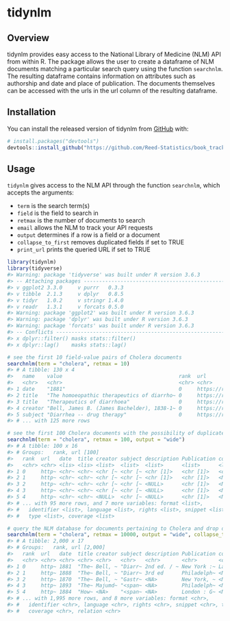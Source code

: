 
# tidynlm

## Overview

tidynlm provides easy access to the National Library of Medicine (NLM)
API from within R. The package allows the user to create a dataframe of
NLM documents matching a particular search query using the function
`searchnlm`. The resulting dataframe contains information on attributes
such as authorship and date and place of publication. The documents
themselves can be accessed with the urls in the url column of the
resulting dataframe.

## Installation

You can install the released version of tidynlm from
[GitHub](https://github.com/Reed-Statistics/book_trackR) with:

``` r
# install.packages("devtools")
devtools::install_github("https://github.com/Reed-Statistics/book_trackR")
```

## Usage

`tidynlm` gives access to the NLM API through the function `searchnlm`,
which accepts the arguments:

  - `term` is the search term(s)
  - `field` is the field to search in
  - `retmax` is the number of documents to search
  - `email` allows the NLM to track your API requests
  - `output` determines if a row is a field or a document
  - `collapse_to_first` removes duplicated fields if set to TRUE
  - `print_url` prints the queried URL if set to TRUE

<!-- end list -->

``` r
library(tidynlm)
library(tidyverse)
#> Warning: package 'tidyverse' was built under R version 3.6.3
#> -- Attaching packages ----------------------------------------------------------------------------------------- tidyverse 1.3.0 --
#> v ggplot2 3.3.0     v purrr   0.3.3
#> v tibble  2.1.3     v dplyr   0.8.5
#> v tidyr   1.0.2     v stringr 1.4.0
#> v readr   1.3.1     v forcats 0.5.0
#> Warning: package 'ggplot2' was built under R version 3.6.3
#> Warning: package 'dplyr' was built under R version 3.6.3
#> Warning: package 'forcats' was built under R version 3.6.3
#> -- Conflicts -------------------------------------------------------------------------------------------- tidyverse_conflicts() --
#> x dplyr::filter() masks stats::filter()
#> x dplyr::lag()    masks stats::lag()

# see the first 10 field-value pairs of Cholera documents
searchnlm(term = "cholera", retmax = 10)
#> # A tibble: 130 x 4
#>   name    value                                      rank  url                  
#>   <chr>   <chr>                                      <chr> <chr>                
#> 1 date    "1881"                                     0     https://resource.nlm~
#> 2 title   "The homoeopathic therapeutics of diarrho~ 0     https://resource.nlm~
#> 3 title   "Therapeutics of diarrhoea"                0     https://resource.nlm~
#> 4 creator "Bell, James B. (James Bachelder), 1838-1~ 0     https://resource.nlm~
#> 5 subject "Diarrhea -- drug therapy"                 0     https://resource.nlm~
#> # ... with 125 more rows

# see the first 100 Cholera documents with the possibility of duplicated fields in the form of list-cols
searchnlm(term = "cholera", retmax = 100, output = "wide")
#> # A tibble: 100 x 16
#> # Groups:   rank, url [100]
#>   rank  url   date  title creator subject description Publication contributor
#>   <chr> <chr> <lis> <lis> <list>  <list>  <list>      <list>      <list>     
#> 1 0     http~ <chr~ <chr~ <chr [~ <chr [~ <chr [1]>   <chr [1]>   <chr [1]>  
#> 2 1     http~ <chr~ <chr~ <chr [~ <chr [~ <chr [1]>   <chr [1]>   <NULL>     
#> 3 2     http~ <chr~ <chr~ <chr [~ <chr [~ <NULL>      <chr [1]>   <NULL>     
#> 4 3     http~ <chr~ <chr~ <chr [~ <chr [~ <NULL>      <chr [1]>   <NULL>     
#> 5 4     http~ <chr~ <chr~ <NULL>  <chr [~ <NULL>      <chr [1]>   <NULL>     
#> # ... with 95 more rows, and 7 more variables: format <list>,
#> #   identifier <list>, language <list>, rights <list>, snippet <list>,
#> #   type <list>, coverage <list>

# query the NLM database for documents pertaining to Cholera and drop duplicated fields
searchnlm(term = "cholera", retmax = 10000, output = "wide", collapse_to_first = TRUE)
#> # A tibble: 2,000 x 17
#> # Groups:   rank, url [2,000]
#>   rank  url   date  title creator subject description Publication contributor
#>   <chr> <chr> <chr> <chr> <chr>   <chr>   <chr>       <chr>       <chr>      
#> 1 0     http~ 1881  "The~ Bell, ~ "Diarr~ 2nd ed. / ~ New York :~ Laird, W. ~
#> 2 1     http~ 1888  "The~ Bell, ~ "Diarr~ 3rd ed      Philadelph~ <NA>       
#> 3 2     http~ 1870  "The~ Bell, ~ "Gastr~ <NA>        New York, ~ <NA>       
#> 4 3     http~ 1893  "The~ Majumd~ "<span~ <NA>        Philadelph~ <NA>       
#> 5 4     http~ 1884  "How~ <NA>    "<span~ <NA>        London : G~ <NA>       
#> # ... with 1,995 more rows, and 8 more variables: format <chr>,
#> #   identifier <chr>, language <chr>, rights <chr>, snippet <chr>, type <chr>,
#> #   coverage <chr>, relation <chr>
```

